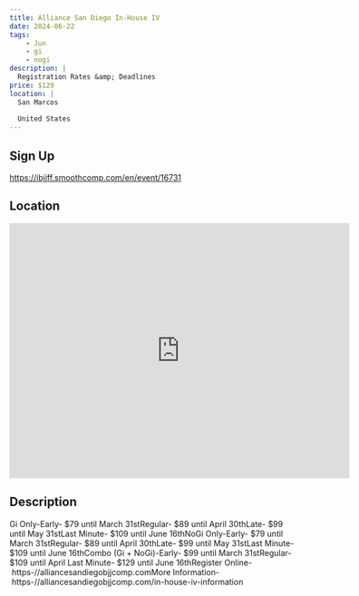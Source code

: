 ```yaml
---
title: Alliance San Diego In-House IV
date: 2024-06-22
tags:
    - Jun
    - gi 
    - nogi 
description: |
  Registration Rates &amp; Deadlines
price: $129
location: |
  San Marcos
  
  United States
---
```

## Sign Up
https://ibjjff.smoothcomp.com/en/event/16731

## Location
<iframe src="https://www.google.com/maps/embed?pb=!1m18!1m12!1m3!1d12345.6789!2d-117.2028128!3d33.0915895!2m3!1f0!2f0!3f0!3m2!1i1024!2i768!4f13.1!3m3!1m2!1s0x0%3A0x0!2z33.0915895!5e0!3m2!1sen!2sus!4v1234567890" width="600" height="450" style="border:0;" allowfullscreen="" loading="lazy"></iframe>

## Description
Gi Only-Early- $79 until March 31stRegular- $89 until April 30thLate- $99 until May 31stLast Minute- $109 until June 16thNoGi Only-Early- $79 until March 31stRegular- $89 until April 30thLate- $99 until May 31stLast Minute- $109 until June 16thCombo (Gi + NoGi)-Early- $99 until March 31stRegular- $109 until April Last Minute- $129 until June 16thRegister Online- https-//alliancesandiegobjjcomp.comMore Information- https-//alliancesandiegobjjcomp.com/in-house-iv-information
